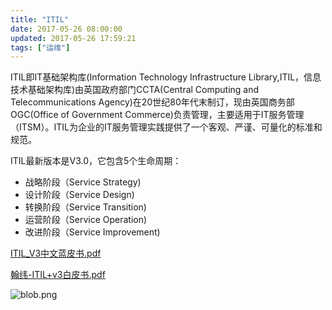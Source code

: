 ```yaml
---
title: "ITIL"
date: 2017-05-26 08:00:00
updated: 2017-05-26 17:59:21
tags: ["运维"]
---
```

ITIL即IT基础架构库(Information Technology Infrastructure Library,ITIL，信息技术基础架构库)由英国政府部门CCTA(Central Computing and Telecommunications Agency)在20世纪80年代末制订，现由英国商务部OGC(Office of Government Commerce)负责管理，主要适用于IT服务管理（ITSM）。ITIL为企业的IT服务管理实践提供了一个客观、严谨、可量化的标准和规范。

ITIL最新版本是V3.0，它包含5个生命周期：
* 战略阶段（Service Strategy)
* 设计阶段（Service Design)
* 转换阶段（Service Transition)
* 运营阶段（Service Operation)
* 改进阶段（Service Improvement)

[ITIL_V3中文蓝皮书.pdf](/uploads/ueditor/php/upload/file/20170526/1495792665.pdf)

[翰纬-ITIL+v3白皮书.pdf](/uploads/ueditor/php/upload/file/20170526/1495792666.pdf)

![blob.png](/uploads/ueditor/php/upload/image/20170526/1495792595.png)

